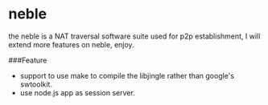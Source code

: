neble
========

the neble is a NAT traversal software suite used for p2p establishment, I will extend more features on neble, enjoy.

###Feature
* support to use make to compile the libjingle rather than google's swtoolkit.
* use node.js app as session server.